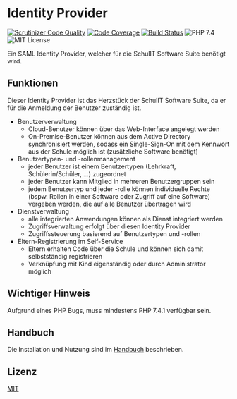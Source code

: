 # Identity Provider

[![Scrutinizer Code Quality](https://img.shields.io/scrutinizer/g/schulit/idp.svg?style=flat-square)](https://scrutinizer-ci.com/g/SchulIT/idp/?branch=master) 
[![Code Coverage](https://img.shields.io/scrutinizer/coverage/g/schulit/idp.svg?style=flat-square)](https://scrutinizer-ci.com/g/SchulIT/idp/?branch=master) 
[![Build Status](https://img.shields.io/travis/SchulIT/idp.svg?style=flat-square)](https://travis-ci.org/SchulIT/idp) 
![PHP 7.4](https://img.shields.io/badge/PHP-7.4-success.svg?style=flat-square) 
![MIT License](https://img.shields.io/github/license/schulit/idp.svg?style=flat-square)

Ein SAML Identity Provider, welcher für die SchulIT Software Suite benötigt wird.

## Funktionen

Dieser Identity Provider ist das Herzstück der SchulIT Software Suite, da er für die Anmeldung der Benutzer zuständig ist.

* Benutzerverwaltung
    * Cloud-Benutzer können über das Web-Interface angelegt werden
    * On-Premise-Benutzer können aus dem Active Directory synchronisiert werden, sodass ein Single-Sign-On mit dem Kennwort aus der Schule möglich ist (zusätzliche Software benötigt)
* Benutzertypen- und -rollenmanagement
    * jeder Benutzer ist einem Benutzertypen (Lehrkraft, Schülerin/Schüler, ...) zugeordnet
    * jeder Benutzer kann Mitglied in mehreren Benutzergruppen sein
    * jedem Benutzertyp und jeder -rolle können individuelle Rechte (bspw. Rollen in einer Software oder Zugriff auf eine Software) vergeben werden, die auf alle Benutzer übertragen wird
* Dienstverwaltung
    * alle integrierten Anwendungen können als Dienst integriert werden
    * Zugriffsverwaltung erfolgt über diesen Identity Provider
    * Zugriffssteuerung basierend auf Benutzertypen und -rollen
* Eltern-Registrierung im Self-Service
    * Eltern erhalten Code über die Schule und können sich damit selbstständig registrieren
    * Verknüpfung mit Kind eigenständig oder durch Administrator möglich
    
## Wichtiger Hinweis

Aufgrund eines PHP Bugs, muss mindestens PHP 7.4.1 verfügbar sein.

## Handbuch

Die Installation und Nutzung sind im [Handbuch](https://schulit-idp.readthedocs.org) beschrieben.

## Lizenz

[MIT](LICENSE)
